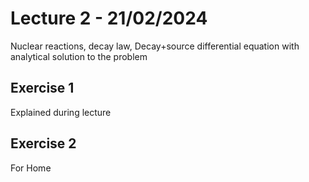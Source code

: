 # Lecture 2 - 21/02/2024

Nuclear reactions, decay law, Decay+source differential equation with analytical solution to the problem

## Exercise 1
Explained during lecture 

## Exercise 2
For Home
